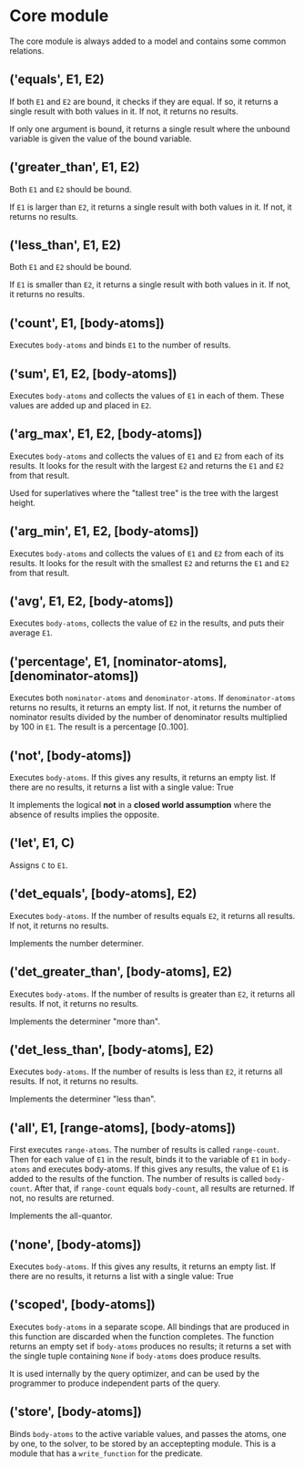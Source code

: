 # Core module

The core module is always added to a model and contains some common relations.

## ('equals', E1, E2)

If both `E1` and `E2` are bound, it checks if they are equal. If so, it returns a single result with both values in it. If not, it returns no results.

If only one argument is bound, it returns a single result where the unbound variable is given the value of the bound variable.

## ('greater_than', E1, E2)

Both `E1` and `E2` should be bound.

If `E1` is larger than `E2`, it returns a single result with both values in it. If not, it returns no results.

## ('less_than', E1, E2)

Both `E1` and `E2` should be bound.

If `E1` is smaller than `E2`, it returns a single result with both values in it. If not, it returns no results.

## ('count', E1, [body-atoms])

Executes `body-atoms` and binds `E1` to the number of results.

## ('sum', E1, E2, [body-atoms])

Executes `body-atoms` and collects the values of `E1` in each of them. These values are added up and placed in `E2`.

## ('arg_max', E1, E2, [body-atoms])

Executes `body-atoms` and collects the values of `E1` and `E2` from each of its results. It looks for the result with the largest `E2` and returns the `E1` and `E2` from that result.

Used for superlatives where the "tallest tree" is the tree with the largest height.

## ('arg_min', E1, E2, [body-atoms])

Executes `body-atoms` and collects the values of `E1` and `E2` from each of its results. It looks for the result with the smallest `E2` and returns the `E1` and `E2` from that result.

## ('avg', E1, E2, [body-atoms])

Executes `body-atoms`, collects the value of `E2` in the results, and puts their average `E1`.

## ('percentage', E1, [nominator-atoms], [denominator-atoms])

Executes both `nominator-atoms` and `denominator-atoms`. If `denominator-atoms` returns no results, it returns an empty list. If not, it returns the number of nominator results divided by the number of denominator results multiplied by 100 in `E1`. The result is a percentage [0..100].

## ('not', [body-atoms])

Executes `body-atoms`. If this gives any results, it returns an empty list. If there are no results, it returns a list with a single value: True

It implements the logical __not__ in a __closed world assumption__ where the absence of results implies the opposite.

## ('let', E1, C)

Assigns `C` to `E1`.

## ('det_equals', [body-atoms], E2)

Executes `body-atoms`. If the number of results equals `E2`, it returns all results. If not, it returns no results.

Implements the number determiner.

## ('det_greater_than', [body-atoms], E2)

Executes `body-atoms`. If the number of results is greater than `E2`, it returns all results. If not, it returns no results.

Implements the determiner "more than".

## ('det_less_than', [body-atoms], E2)

Executes `body-atoms`. If the number of results is less than `E2`, it returns all results. If not, it returns no results.

Implements the determiner "less than".

## ('all', E1, [range-atoms], [body-atoms])

First executes `range-atoms`. The number of results is called `range-count`. Then for each value of `E1` in the result, binds it to the variable of `E1` in `body-atoms` and executes body-atoms. If this gives any results, the value of `E1` is added to the results of the function. The number of results is called `body-count`. After that, if `range-count` equals `body-count`, all results are returned. If not, no results are returned.

Implements the all-quantor.

## ('none', [body-atoms])

Executes `body-atoms`. If this gives any results, it returns an empty list. If there are no results, it returns a list with a single value: True

## ('scoped', [body-atoms])

Executes `body-atoms` in a separate scope. All bindings that are produced in this function are discarded when the function completes. The function returns an empty set if `body-atoms` produces no results; it returns a set with the single tuple containing `None` if `body-atoms` does produce results.

It is used internally by the query optimizer, and can be used by the programmer to produce independent parts of the query.

## ('store', [body-atoms])

Binds `body-atoms` to the active variable values, and passes the atoms, one by one, to the solver, to be stored by an acceptepting module. This is a module that has a `write_function` for the predicate.

